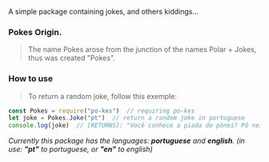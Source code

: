A simple package containing jokes, and others kiddings...

### Pokes Origin. 
> The name Pokes arose from the junction of the names Polar + Jokes, thus was created "Pokes".

### How to use
> To return a random joke, follow this exemple:
```js
const Pokes = require("po-kes")  // requiring po-kes
let joke = Pokes.Joke("pt")  // return a random joke in portuguese
console.log(joke)  // [RETURNS]: "Você conhece a piada do pônei? Pô nei eu..."
```
_Currently this package has the languages: **portuguese** and **english**. (in use: **"pt"** to portuguese, or **"en"** to english)_
